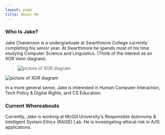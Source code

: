 ```yaml
---
layout: page
title: About Me
---
```


### Who Is Jake?

Jake Chanenson is a undergraduate at Swarthmore College currently completing his senior year. At Swarthmore he spends most of his time studying Computer Science and Linguistics. (Think of the interest as an XOR Venn diagram).

> ![picture of XOR diagram]("/assets/img/Venn_xor.png") 

![picture of XOR diagram]("/assets/img/Venn_xor.png") 

In a more general sense, Jake is interested in Human Computer Interaction, Tech Policy & Digital Rights, and CS Education.

### Current Whereabouts 

Currently, Jake is working at McGill University's Responsible Autonomy & Intelligent System Ethics (RAISE) Lab. He is investigating ethical risk in A/IS applications.  